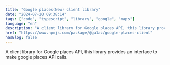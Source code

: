 ```yaml
---
title: "Google places(New) client library"
date: "2024-07-20 09:38:14"
tags: ["code", "typescript", "library", "google", "maps"]
language: "en"
description: "A client library for Google places API, this library provides an interface to make google places API calls."
href: "https://www.npmjs.com/package/@ga1az/google-places-client"
hasBlog: false
---
```


A client library for Google places API, this library provides an interface to make google places API calls.
